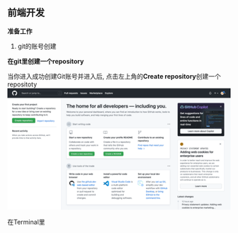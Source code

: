 
## 前端开发 ##

**准备工作**

1. git的账号创建  



**在git里创建一个repository**

当你进入成功创建Git账号并进入后, 点击左上角的**Create repository**创建一个repositoty
![](images/repository-creating.png)

在Terminal里